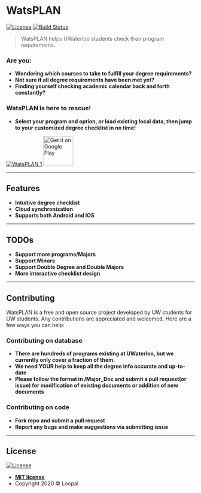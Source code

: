 # WatsPLAN 
[![License](https://img.shields.io/badge/license-MIT-green)](http://badges.mit-license.org)
[![Build Status](https://travis-ci.org/wallabag/android-app.svg?branch=master)](https://travis-ci.org/wallabag/android-app)
> WatsPLAN helps UWaterloo students check their program requirements.

### Are you:
- **Wondering which courses to take to fulfill your degree requirements?**
- **Not sure if all degree requirements have been met yet?**
- **Finding yourself checking academic calendar back and forth constantly?**
### WatsPLAN is here to rescue!
- **Select your program and option, or load existing local data, then jump to your customized degree checklist in no time!**

<a href="https://play.google.com/store/apps/details?id=com.wwjz.watsplan&hl=en"><img src="https://imgur.com/1zXn3iM.png" title="WatsPLAN" alt="WatsPLAN 1"></a>
<a href="https://play.google.com/store/apps/details?id=com.wwjz.watsplan&hl=en">
    <img alt="Get it on Google Play"
        height="80"
        src="https://play.google.com/intl/en_us/badges/images/generic/en_badge_web_generic.png" />
</a>  

---
  ## Features
  - **Intuitive degree checklist**
  - **Cloud synchronization**
  - **Supports both Android and IOS**
---
  ## TODOs
  - **Support more programs/Majors**
  - **Support Minors**
  - **Support Double Degree and Double Majors**
  - **More interactive checklist design**
---
## Contributing
WatsPLAN is a free and open source project developed by UW students for UW students. Any contributions are appreciated and welcomed. Here are a few ways you can help:

### Contributing on database
- **There are hundreds of programs existing at UWaterloo, but we currently only cover a fraction of them.**
- **We need YOUR help to keep all the degree info accurate and up-to-date**
- **Please follow the format in /Major_Doc and submit a pull request(or issue) for modification of existing documents or addition of new documents**

### Contributing on code
- **Fork repo and submit a pull request**
- **Report any bugs and make suggestions via submitting issue**
---
## License

[![License](https://img.shields.io/badge/license-MIT-green)](http://badges.mit-license.org)

- **[MIT license](http://opensource.org/licenses/mit-license.php)**
- Copyright 2020 © Loopal

                                                                                     
                                                                                     
